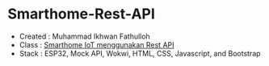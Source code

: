 # Smarthome-Rest-API
<ul>
    <li>Created : Muhammad Ikhwan Fathulloh</li>
    <li>Class : <a href="https://nocturnailed.com/course/detail/2-smarthome-dengan-rest-api">Smarthome IoT menggunakan Rest API</a></li>
    <li>Stack : ESP32, Mock API, Wokwi, HTML, CSS, Javascript, and Bootstrap</li>
</ul>
